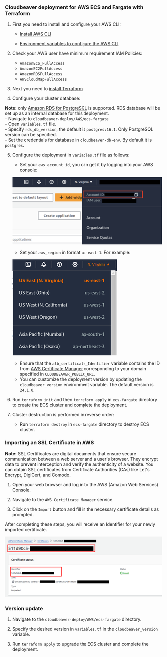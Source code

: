 ### Cloudbeaver deployment for AWS ECS and Fargate with Terraform

1. First you need to install and configure your AWS CLI:

   - [Install AWS CLI](https://docs.aws.amazon.com/cli/v1/userguide/cli-chap-install.html)

   - [Environment variables to configure the AWS CLI](https://docs.aws.amazon.com/cli/latest/userguide/cli-configure-envvars.html)

2. Check your AWS user have minimum requirement IAM Policies:
   
   - `AmazonECS_FullAccess`
   - `AmazonEC2FullAccess`
   - `AmazonRDSFullAccess`
   - `AWSCloudMapFullAccess`

3. Next you need to [install Terraform](https://developer.hashicorp.com/terraform/install)

4. Configure your cluster database:

 **Note:** only [Amazon RDS for PostgreSQL](https://aws.amazon.com/rds/postgresql/) is supported. RDS database will be set up as an internal database for this deployment.  
      - Navigate to `cloudbeaver-deploy/AWS/ecs-fargate`  
      - Open `variables.tf` file.  
      - Specify `rds_db_version`, the default is `postgres:16.1`. Only PostgreSQL version can be specified.  
      - Set the credentials for database in `cloudbeaver-db-env`. By default it is `postgres`.  

5. Configure the deployment in `variables.tf` file as follows:  
   - Set your `aws_account_id`, you can get it by logging into your AWS console:

   ![alt text](images/image.png)

   - Set your `aws_region` in format `us-east-1`. For example:

   ![alt text](images/image-1.png)

   - Ensure that the `alb_certificate_Identifier` variable contains the ID from [AWS Certificate Manager](#importing-an-ssl-certificate-in-aws) corresponding to your domain specified in `CLOUDBEAVER_PUBLIC_URL`.
   - You can customize the deployment version by updating the `cloudbeaver_version` environment variable. The default version is `24.1.0`.

6. Run `terraform init` and then `terraform apply` in `ecs-fargate` directory to create the ECS cluster and complete the deployment.

7. Cluster destruction is performed in reverse order:
    - Run `terraform destroy` in `ecs-fargate` directory to destroy ECS cluster.

### Importing an SSL Certificate in AWS

   **Note:** SSL Certificates are digital documents that ensure secure communication between a web server and a user's browser. They encrypt data to prevent interception and verify the authenticity of a website. You can obtain SSL certificates from Certificate Authorities (CAs) like Let's Encrypt, DigiCert, and Comodo.

   1. Open your web browser and log in to the AWS (Amazon Web Services) Console.  

   2. Navigate to the `AWS Certificate Manager` service.  

   3. Click on the `Import` button and fill in the necessary certificate details as prompted.  

   After completing these steps, you will receive an Identifier for your newly imported certificate.

   ![alt text](images/image-2.png)

### Version update

1. Navigate to the `cloudbeaver-deploy/AWS/ecs-fargate` directory.

2. Specify the desired version in  `variables.tf` in the `cloudbeaver_version` variable.

3. Run `terraform apply` to upgrade the ECS cluster and complete the deployment.

